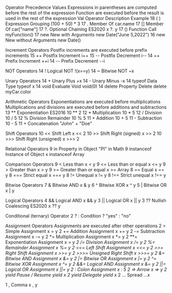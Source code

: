 Operator Precedence Values
Expressions in parentheses are computed before the rest of the expression
Function are executed before the result is used in the rest of the expression
Val 	Operator 	Description 	Example
18 	( ) 	Expression Grouping 	(100 + 50) * 3
17 	. 	Member Of 	car.name
17 	[] 	Member Of 	car["name"]
17 	?. 	Optional Chaining ES2020 	x ?. y
17 	() 	Function Call 	myFunction()
17 	new 	New with Arguments 	new Date("June 5,2022")
16 	new 	New without Arguments 	new Date()

Increment Operators
Postfix increments are executed before prefix increments
15 	++ 	Postfix Increment 	i++
15 	-- 	Postfix Decrement 	i--
14 	++ 	Prefix Increment 	++i
14 	-- 	Prefix Decrement 	--i

NOT Operators
14 	! 	Logical NOT 	!(x==y)
14 	~ 	Bitwise NOT 	~x

Unary Operators
14 	+ 	Unary Plus 	+x
14 	- 	Unary Minus 	-x
14 	typeof 	Data Type 	typeof x
14 	void 	Evaluate Void 	void(0)
14 	delete 	Property Delete 	delete myCar.color

Arithmetic Operators
Exponentiations are executed before multiplications
Multiplications and divisions are executed before additions and subtractions
13 	** 	Exponentiation ES2016 	10 ** 2
12 	* 	Multiplication 	10 * 5
12 	/ 	Division 	10 / 5
12 	% 	Division Remainder 	10 % 5
11 	+ 	Addition 	10 + 5
11 	- 	Subtraction 	10 - 5
11 	+ 	Concatenation 	"John" + "Doe"

Shift Operators
10 	<< 	Shift Left 	x << 2
10 	>> 	Shift Right (signed) 	x >> 2
10 	>>> 	Shift Right (unsigned) 	x >>> 2

Relational Operators
9 	in 	Property in Object 	"PI" in Math
9 	instanceof 	Instance of Object 	x instanceof Array

Comparison Operators
9 	< 	Less than 	x < y 
9 	<= 	Less than or equal 	x <= y
9 	> 	Greater than 	x > y
9 	>= 	Greater than or equal 	x >= Array
8 	== 	Equal 	x == y
8 	=== 	Strict equal 	x === y
8 	!= 	Unequal 	x != y
8 	!== 	Strict unequal 	x !== y

Bitwise Operators
7 	& 	Bitwise AND 	x & y
6 	^ 	Bitwise XOR 	x ^ y
5 	| 	Bitwise OR 	x | y

Logical Operators
4 	&& 	Logical AND 	x && y
3 	|| 	Logical OR 	x || y
3 	?? 	Nullish Coalescing ES2020 	x ?? y

Conditional (ternary) Operator
2 	? : 	Condition 	? "yes" : "no"

Assignment Operators
Assignments are executed after other operations
2 	= 	Simple Assignment 	x = y
2 	+= 	Addition Assignment 	x += y
2 	-= 	Subtraction Assignment 	x -= y
2 	*= 	Multiplication Assignment 	x *= y
2 	**= 	Exponentiation Assignment 	x **= y
2 	/= 	Division Assignment 	x /= y
2 	%= 	Remainder Assignment 	x %= y
2 	<<= 	Left Shift Assignment 	x <<= y
2 	>>= 	Right Shift Assignment 	x >>= y
2 	>>>= 	Unsigned Right Shift 	x >>>= y
2 	&= 	Bitwise AND Assignment 	x &= y
2 	|= 	Bitwise OR Assignment 	x |= y
2 	^= 	Bitwise XOR Assignment 	x ^= y
2 	&&= 	Logical AND Assignment 	x &= y
2 	||= 	Logical OR Assignment 	x ||= y
2 	: 	Colon Assignment 	x : 5
2 	=> 	Arrow 	x => y
2 	yield 	Pause / Resume 	yield x
2 	yield* 	Delegate 	yield* x
2 	... 	Spread 	...x
  	  	  	 
1 	, 	Comma 	x , y

